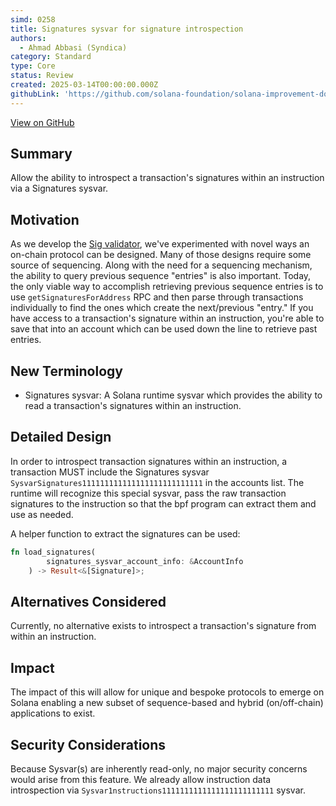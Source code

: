 ```yaml
---
simd: 0258
title: Signatures sysvar for signature introspection
authors:
  - Ahmad Abbasi (Syndica)
category: Standard
type: Core
status: Review
created: 2025-03-14T00:00:00.000Z
githubLink: 'https://github.com/solana-foundation/solana-improvement-documents/pull/262'
---
```

[View on GitHub](https://github.com/solana-foundation/solana-improvement-documents/pull/262)


## Summary

Allow the ability to introspect a transaction's signatures within an
instruction via a Signatures sysvar.

## Motivation

As we develop the [Sig validator](https://github.com/Syndica/sig), we've
experimented with novel ways an on-chain protocol can be designed. Many of
those designs require some source of sequencing. Along with the need for a
sequencing mechanism, the ability to query previous sequence "entries" is
also important. Today, the only viable way to accomplish retrieving previous
sequence entries is to use `getSignaturesForAddress` RPC and then parse through
transactions individually to find the ones which create the next/previous
"entry." If you have access to a transaction's signature within an
instruction, you're able to save that into an account which can be used down
the line to retrieve past entries.

## New Terminology

- Signatures sysvar: A Solana runtime sysvar which provides the ability to read
a transaction's signatures within an instruction.

## Detailed Design

In order to introspect transaction signatures within an instruction, a
transaction MUST include the Signatures sysvar
`SysvarSignatures111111111111111111111111111` in the accounts list. The runtime
will recognize this special sysvar, pass the raw transaction signatures to the
instruction so that the bpf program can extract them and use as needed.

A helper function to extract the signatures can be used:

```rust
fn load_signatures(
        signatures_sysvar_account_info: &AccountInfo
    ) -> Result<&[Signature]>;
```

## Alternatives Considered

Currently, no alternative exists to introspect a transaction's signature
from within an instruction.

## Impact

The impact of this will allow for unique and bespoke protocols to emerge on
Solana enabling a new subset of sequence-based and hybrid (on/off-chain)
applications to exist.

## Security Considerations

Because Sysvar(s) are inherently read-only, no major security concerns would
arise from this feature. We already allow instruction data introspection via
`Sysvar1nstructions1111111111111111111111111` sysvar.
